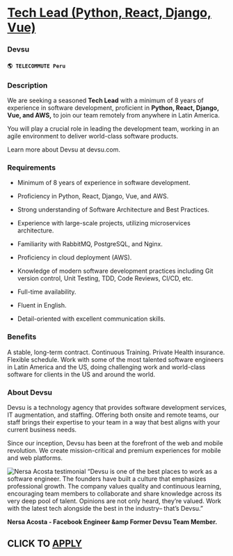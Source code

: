 # [Tech Lead (Python, React, Django, Vue)](https://www.remotewlb.com/apply/tech-lead-python-react-django-vue)  
### Devsu  
#### `🌎 TELECOMMUTE Peru`  

### **Description**

We are seeking a seasoned **Tech Lead** with a minimum of 8 years of experience in software development, proficient in **Python, React, Django, Vue, and AWS,** to join our team remotely from anywhere in Latin America.

You will play a crucial role in leading the development team, working in an agile environment to deliver world-class software products.

Learn more about Devsu at devsu.com.

###  **Requirements**

  * Minimum of 8 years of experience in software development.
  * Proficiency in Python, React, Django, Vue, and AWS.
  * Strong understanding of Software Architecture and Best Practices.

  * Experience with large-scale projects, utilizing microservices architecture.
  * Familiarity with RabbitMQ, PostgreSQL, and Nginx.
  * Proficiency in cloud deployment (AWS).
  * Knowledge of modern software development practices including Git version control, Unit Testing, TDD, Code Reviews, CI/CD, etc.
  * Full-time availability.
  * Fluent in English.
  * Detail-oriented with excellent communication skills.

### **Benefits**

A stable, long-term contract. Continuous Training. Private Health insurance. Flexible schedule. Work with some of the most talented software engineers in Latin America and the US, doing challenging work and world-class software for clients in the US and around the world.

  

### **About Devsu**

Devsu is a technology agency that provides software development services, IT augmentation, and staffing. Offering both onsite and remote teams, our staff brings their expertise to your team in a way that best aligns with your current business needs.

Since our inception, Devsu has been at the forefront of the web and mobile revolution. We create mission-critical and premium experiences for mobile and web platforms.

  

![Nersa Acosta testimonial](https://images.prismic.io/devsucom/7093c684-1e78-4b61-9190-235b8bb0c08f_oval%403x.png?auto=compress%2Cformat&amprect=0%2C0%2C282%2C282&ampw=188&amph=188) “Devsu is one of the best places to work as a software engineer. The founders have built a culture that emphasizes professional growth. The company values quality and continuous learning, encouraging team members to collaborate and share knowledge across its very deep pool of talent. Opinions are not only heard, they’re valued. Work with the latest tech alongside the best in the industry– that’s Devsu.”

 **Nersa Acosta - Facebook Engineer &amp Former Devsu Team Member.**

  
  
## CLICK TO [APPLY](https://www.remotewlb.com/apply/tech-lead-python-react-django-vue)

